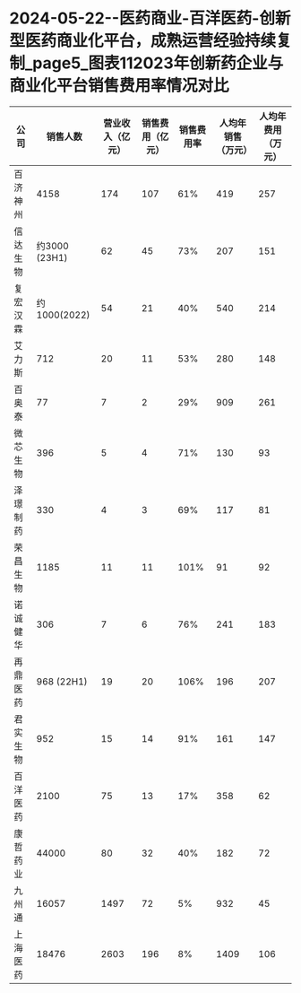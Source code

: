 # 2024-05-22--医药商业-百洋医药-创新型医药商业化平台，成熟运营经验持续复制_page5_图表112023年创新药企业与商业化平台销售费用率情况对比

| 公司 | 销售人数 | 营业收入（亿元） | 销售费用（亿元） | 销售费用率 | 人均年销售（万元） | 人均年费用（万元） |
| --- | --- | --- | --- | --- | --- | --- |
| 百济神州 | 4158 | 174 | 107 | 61% | 419 | 257 |
| 信达生物 | 约3000 (23H1) | 62 | 45 | 73% | 207 | 151 |
| 复宏汉霖 | 约1000(2022) | 54 | 21 | 40% | 540 | 214 |
| 艾力斯 | 712 | 20 | 11 | 53% | 280 | 148 |
| 百奥泰 | 77 | 7 | 2 | 29% | 909 | 261 |
| 微芯生物 | 396 | 5 | 4 | 71% | 130 | 93 |
| 泽璟制药 | 330 | 4 | 3 | 69% | 117 | 81 |
| 荣昌生物 | 1185 | 11 | 11 | 101% | 91 | 92 |
| 诺诚健华 | 306 | 7 | 6 | 76% | 241 | 183 |
| 再鼎医药 | 968 (22H1) | 19 | 20 | 106% | 196 | 207 |
| 君实生物 | 952 | 15 | 14 | 91% | 161 | 147 |
| 百洋医药 | 2100 | 75 | 13 | 17% | 358 | 62 |
| 康哲药业 | 44000 | 80 | 32 | 40% | 182 | 72 |
| 九州通 | 16057 | 1497 | 72 | 5% | 932 | 45 |
| 上海医药 | 18476 | 2603 | 196 | 8% | 1409 | 106 |